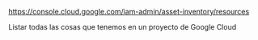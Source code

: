 <https://console.cloud.google.com/iam-admin/asset-inventory/resources>

Listar todas las cosas que tenemos en un proyecto de Google Cloud
